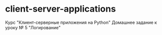 # client-server-applications

Курс "Клиент-серверные приложения на Python"
Домашнее задание к уроку № 5
"Логирование"